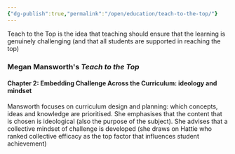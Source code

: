 ```yaml
---
{"dg-publish":true,"permalink":"/open/education/teach-to-the-top/"}
---
```




Teach to the Top is the idea that teaching should ensure that the learning is genuinely challenging (and that all students are supported in reaching the top)

### Megan Mansworth's *Teach to the Top*


#### Chapter 2: Embedding Challenge Across the Curriculum: ideology and mindset

Mansworth focuses on curriculum design and planning: which concepts, ideas and knowledge are prioritised. She emphasises that the content that is chosen is ideological (also the purpose of the subject). She advises that a collective mindset of challenge is developed (she draws on Hattie who ranked collective efficacy as the top factor that influences student achievement)